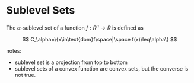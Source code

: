 # Sublevel Sets

The $\alpha$-sublevel set of a function $f:R^n\to R$ is defined as 

$$
C_\alpha=\{x\in\text{dom}f\space|\space f(x)\leq\alpha\}
$$

notes:

* sublevel set is a projection from top to bottom
* sublevel sets of a convex function are convex sets, but the converse is not true.